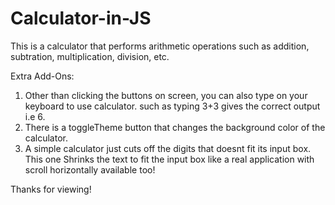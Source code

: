 # Calculator-in-JS

This is a calculator that performs arithmetic operations such as addition, subtration, multiplication, division, etc.

Extra Add-Ons:
1) Other than clicking the buttons on screen, you can also type on your keyboard to use calculator. such as  typing 3+3 gives the correct output i.e 6.
2) There is a toggleTheme button that changes the background color of the calculator.
3) A simple calculator just cuts off the digits that doesnt fit its input box. This one Shrinks the text to fit the input box like a real application with scroll horizontally available too!

Thanks for viewing!
